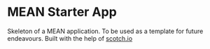 MEAN Starter App
================

Skeleton of a MEAN application.  To be used as a template for future endeavours.
Built with the help of [scotch.io](http://scotch.io/bar-talk/setting-up-a-mean-stack-single-page-application)
